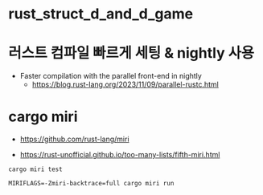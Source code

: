 # rust_struct_d_and_d_game


# 러스트 컴파일 빠르게 세팅 & nightly 사용
- Faster compilation with the parallel front-end in nightly
  - https://blog.rust-lang.org/2023/11/09/parallel-rustc.html


# cargo miri
- https://github.com/rust-lang/miri

- https://rust-unofficial.github.io/too-many-lists/fifth-miri.html

```
cargo miri test
```


```
MIRIFLAGS=-Zmiri-backtrace=full cargo miri run
```
